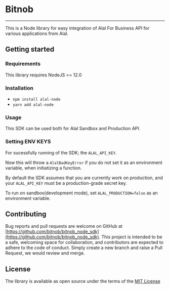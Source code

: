 # Bitnob

---

This is a Node library for easy integration of Alal For Business API for various applications from Alal.

## Getting started

### Requirements

This library requires NodeJS >= 12.0

### Installation

- `npm install alal-node`
- `yarn add alal-node`

### Usage

This SDK can be used both for Alal Sandbox and Production API.

### Setting ENV KEYS

For sucessfully running of the SDK; the `ALAL_API_KEY`.

Now this will throw a `AlalBadKeyError` if you do not set it as an environment variable, when initiatizing a function.

By default the SDK assumes that you are currently work on production, and your `ALAL_API_KEY` must be a production-grade secret key.

To run on sandbox(development mode), set `ALAL_PRODUCTION=false` as an environment variable.

## Contributing

Bug reports and pull requests are welcome on GitHub at [https://github.com/bitnob/bitnob_node_sdk](https://github.com/bitnob/bitnob_node_sdk). This project is intended to be a safe, welcoming space for collaboration, and contributors are expected to adhere to the code of conduct. Simply create a new branch and raise a Pull Request, we would review and merge.

## License

The library is available as open source under the terms of the [MIT License](https://opensource.org/licenses/MIT)
